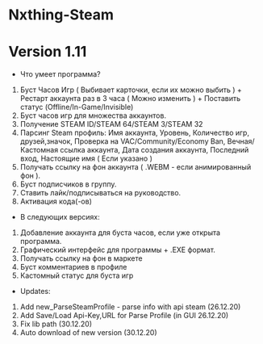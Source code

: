 # Nxthing-Steam
# Version 1.11
- Что умеет программа?
1. Буст Часов Игр ( Выбивает карточки, если их можно выбить ) + Рестарт аккаунта раз в 3 часа ( Можно изменить ) + Поставить статус (Offline/In-Game/Invisible)
2. Буст часов игр для множества аккаунтов.
3. Получение STEAM ID/STEAM 64/STEAM 3/STEAM 32
4. Парсинг Steam профиль: Имя аккаунта, Уровень, Количество игр, друзей,значок, Проверка на VAC/Community/Economy Ban, Вечная/Кастомная ссылка аккаунта, Дата создания аккаунта, Последний вход, Настоящие имя ( Если указано )
5. Получать ссылку на фон аккаунта ( .WEBM - если анимированный фон ).
6. Буст подписчиков в группу.
7. Ставить лайк/подписываться на руководство.
8. Активация кода(-ов)

- В следующих версиях:
1. Добавление аккаунта для буста часов, если уже открыта программа.
2. Графический интерфейс для программы + .EXE формат.
3. Получать ссылку на фон в маркете
4. Буст комментариев в профиле
5. Кастомный статус для буста игр

- Updates:
1. Add new_ParseSteamProfile - parse info with api steam (26.12.20)
2. Add Save/Load Api-Key,URL for Parse Profile (in GUI 26.12.20)
3. Fix lib path (30.12.20)
4. Auto download of new version (30.12.20)
